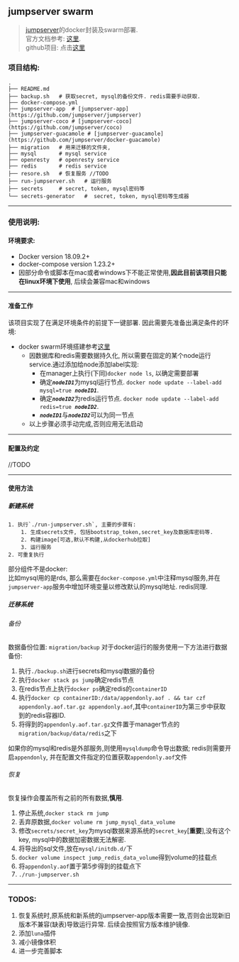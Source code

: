 ## jumpserver swarm
> [jumpserver](http://www.jumpserver.org/)的docker封装及swarm部署.\
> 官方文档参考: [这里](https://jumpserver.readthedocs.io/zh/master/). \
> github项目: 点击[这里](https://github.com/jumpserver/jumpserver)

### 项目结构:
```
.
├── README.md
├── backup.sh   # 获取secret, mysql的备份文件. redis需要手动获取.
├── docker-compose.yml 
├── jumpserver-app  # [jumpserver-app](https://github.com/jumpserver/jumpserver)
├── jumpserver-coco # [jumpserver-coco](https://github.com/jumpserver/coco)
├── jumpserver-guacamole # [jumpserver-guacamole](https://github.com/jumpserver/docker-guacamole)
├── migration   # 用来迁移的文件夹,
├── mysql       # mysql service
├── openresty   # openresty service
├── redis       # redis service
├── resore.sh   # 恢复服务 //TODO
├── run-jumpserver.sh   # 运行服务 
├── secrets     # secret, token, mysql密码等 
└── secrets-generator   #  secret, token, mysql密码等生成器
```
---
### 使用说明:
#### 环境要求:
* Docker version 18.09.2+
* docker-compose version 1.23.2+
* 因部分命令或脚本在mac或者windows下不能正常使用,**因此目前该项目只能在linux环境下使用**, 后续会兼容mac和windows
---
#### 准备工作
该项目实现了在满足环境条件的前提下一键部署. 因此需要先准备出满足条件的环境: 
* docker swarm环境搭建参考[这里](https://docs.docker.com/engine/swarm/)
    * 因数据库和redis需要数据持久化, 所以需要在固定的某个node运行service.通过添加给node添加label实现:
        * 在manager上执行(下同)`docker node ls`, 以确定需要部署
        * 确定<i><b>`nodeID1`</b></i>为mysql运行节点. `docker node update --label-add mysql=true `<i><b>`nodeID1`</b></i>.  
        * 确定<i><b>`nodeID2`</b></i>为redis运行节点. `docker node update --label-add redis=true `<i><b>`nodeID2`</b></i>.
        * <i><b>`nodeID1`</b></i>与<i><b>`nodeID2`</b></i>可以为同一节点
     * 以上步骤必须手动完成,否则应用无法启动
---
#### 配置及约定
//TODO


---
#### 使用方法
##### 新建系统
    1. 执行`./run-jumpserver.sh`, 主要的步骤有:
        1. 生成secrets文件, 包括bootstrap_token,secret_key及数据库密码等.
        2. 构建image[可选,默认不构建,从dockerhub拉取]
        3. 运行服务
    2. 可重复执行
部分组件不是docker: \
比如mysql用的是rds, 那么需要在`docker-compose.yml`中注释mysql服务,并在`jumpserver-app`服务中增加环境变量以修改默认的mysql地址. redis同理.
    

##### 迁移系统

###### 备份
数据备份位置: `migration/backup`
对于docker运行的服务使用一下方法进行数据备份:
1. 执行`./backup.sh`进行secrets和mysql数据的备份
2. 执行`docker stack ps jump`确定redis节点
3. 在redis节点上执行`docker ps`确定redis的`containerID`
4. 执行`docker cp containerID:/data/appendonly.aof . && tar czf appendonly.aof.tar.gz appendonly.aof`,其中`containerID`为第三步中获取到的redis容器ID.
5. 将得到的`appendonly.aof.tar.gz`文件置于manager节点的`migration/backup/data/redis`之下

如果你的mysql和redis是外部服务,则使用`mysqldump`命令导出数据; redis则需要开启`appendonly`, 并在配置文件指定的位置获取`appendonly.aof`文件

###### 恢复
恢复操作会覆盖所有之前的所有数据,**慎用**.
1. 停止系统,`docker stack rm jump`
2. 丢弃原数据,`docker volume rm jump_mysql_data_volume`
3. 修改`secrets/secret_key`为mysql数据来源系统的`secret_key`[**重要**],没有这个key, mysql中的数据加密数据无法解密.
4. 将导出的sql文件,放在`mysql/initdb.d/`下
5. `docker volume inspect jump_redis_data_volume`得到volume的挂载点
6. 将`appendonly.aof`置于第5步得到的挂载点下
7. `./run-jumpserver.sh`


---
### TODOS:
1. 恢复系统时,原系统和新系统的jumpserver-app版本需要一致,否则会出现新旧版本不兼容(缺表)导致运行异常. 后续会按照官方版本维护镜像.
2. 添加`luna`插件
3. 减小镜像体积
4. 进一步完善脚本

